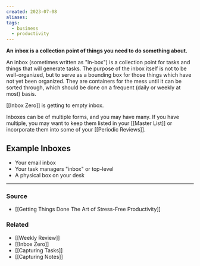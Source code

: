 ```yaml
---
created: 2023-07-08
aliases: 
tags:
  - business
  - productivity
---
```

**An inbox is a collection point of things you need to do something about.**

An inbox (sometimes written as "In-box") is a collection point for tasks and things that will generate tasks. The purpose of the inbox itself is not to be well-organized, but to serve as a bounding box for those things which have not yet been organized. They are containers for the mess until it can be sorted through, which should be done on a frequent (daily or weekly at most) basis. 

[[Inbox Zero]] is getting to empty inbox.

Inboxes can be of multiple forms, and you may have many. If you have multiple, you may want to keep them listed in your [[Master List]] or incorporate them into some of your [[Periodic Reviews]].

## Example Inboxes

- Your email inbox
- Your task managers "inbox" or top-level
- A physical box on your desk

****
### Source
- [[Getting Things Done The Art of Stress-Free Productivity]]

### Related
- [[Weekly Review]]
- [[Inbox Zero]]
- [[Capturing Tasks]]
- [[Capturing Notes]]